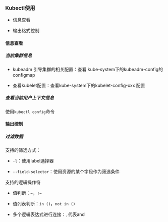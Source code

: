 ### Kubectl使用

- 信息查看

- 输出格式控制

#### 信息查看

##### 当前集群信息

- kubeadm 引导集群的相关配置：查看 kube-system下的kubeadm-config的configmap

- 查看kubelet配置：查看kube-system下的kubelet-config-xxx 配置

##### 查看当前用户上下文信息

使用`kubectl config`命令

#### 输出控制

##### 过滤数据

支持的筛选方式：

- `-l`：使用label选择器

- `--field-selector`：使用资源的某个字段作为筛选条件

支持的逻辑操作符

- 值判断：`=`，`!=`

- 值列表判断：`in ()`，`not in ()`

- 多个逻辑表达式进行连接：`,`代表and
